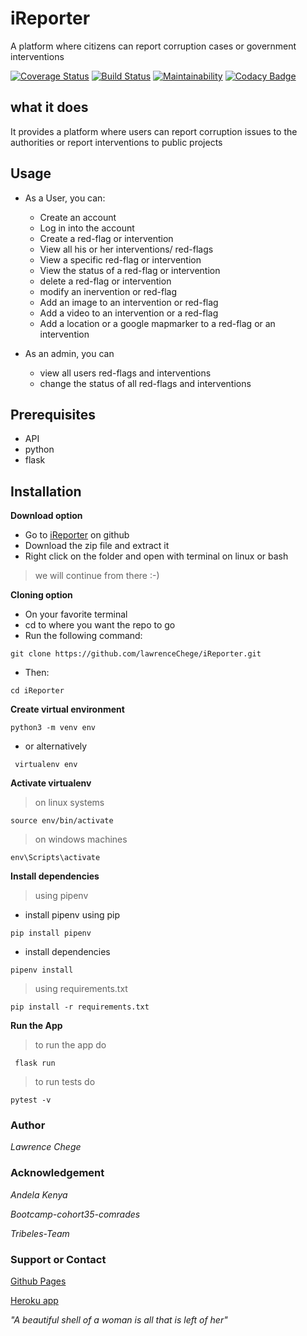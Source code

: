 # iReporter
A platform where citizens can report corruption cases or government interventions

[![Coverage Status](https://coveralls.io/repos/github/lawrenceChege/iReporter/badge.svg)](https://coveralls.io/github/lawrenceChege/iReporter)
[![Build Status](https://travis-ci.org/lawrenceChege/iReporter.svg?branch=develop)](https://travis-ci.org/lawrenceChege/iReporter)
[![Maintainability](https://api.codeclimate.com/v1/badges/b99e2ea3d09bbd651354/maintainability)](https://codeclimate.com/github/lawrenceChege/iReporter/maintainability)
[![Codacy Badge](https://api.codacy.com/project/badge/Grade/d0bcde400dc8421aa972e9954b90bb11)](https://app.codacy.com/app/lawrenceChege/iReporter?utm_source=github.com&utm_medium=referral&utm_content=lawrenceChege/iReporter&utm_campaign=Badge_Grade_Dashboard)



## what it does

It provides a platform where users can report corruption issues to the authorities or report interventions to public projects

## Usage

* As a User, you can:
    * Create an account
    * Log in into the account
    * Create a red-flag or intervention
    * View all his or her interventions/ red-flags
    * View a specific red-flag or intervention
    * View the status of a red-flag or intervention
    * delete a red-flag or intervention
    * modify an inervention or red-flag
    * Add an image to an intervention or red-flag
    * Add a video to an intervention or a red-flag
    * Add a location or a google mapmarker to a red-flag or an intervention

* As an admin, you can
    * view all users red-flags and interventions
    * change the status of all red-flags and interventions


## Prerequisites

* API
* python
* flask

## Installation

**Download option**

* Go to [iReporter](https://github.com/lawrenceChege/iReporter) on github
* Download the zip file and extract it
* Right click on the folder and open with terminal on linux or bash

> we will continue from there :-)

**Cloning option**

* On your favorite terminal
* cd to where you want the repo to go
* Run the following command:

```git clone https://github.com/lawrenceChege/iReporter.git```

* Then:

`cd iReporter`

**Create virtual environment**

``` python3 -m venv env  ```
* or alternatively

` virtualenv env`

**Activate virtualenv**
> on linux systems

` source env/bin/activate `
> on windows machines

` env\Scripts\activate `

**Install dependencies**
> using pipenv 
* install pipenv using pip

` pip install pipenv `

* install dependencies

` pipenv install `

> using requirements.txt

` pip install -r requirements.txt `

**Run the App**
> to run the app do 

` flask run`
> to run tests do 

`pytest -v `
### Author

*Lawrence Chege*

### Acknowledgement

*Andela Kenya*

*Bootcamp-cohort35-comrades*

*Tribeles-Team*

### Support or Contact

[Github Pages](https://lawrencechege.github.io/iReporter/)

[Heroku app](https://ireporti.herokuapp.com/)

*"A beautiful shell of a woman is all that is left of her"*

